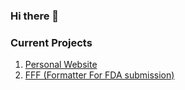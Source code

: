 ### Hi there 👋

### Current Projects
1. [Personal Website](https://www.binLtools.com)
2. [FFF (Formatter For FDA submission)](https://www.binltools.com/article/documentation/fff)
